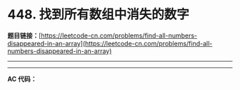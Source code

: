 # 448. 找到所有数组中消失的数字

**题目链接：**[https://leetcode-cn.com/problems/find-all-numbers-disappeared-in-an-array](https://leetcode-cn.com/problems/find-all-numbers-disappeared-in-an-array)

---

<Cards card="leetcode_448_find-all-numbers-disappeared-in-an-array"></Cards>

---

**AC 代码：**

```java

```